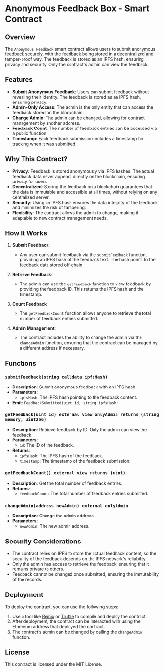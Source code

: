 # Anonymous Feedback Box - Smart Contract

## Overview

The `Anonymous Feedback` smart contract allows users to submit anonymous feedback securely, with the feedback being stored in a decentralized and tamper-proof way. The feedback is stored as an IPFS hash, ensuring privacy and security. Only the contract's admin can view the feedback.

## Features

- **Submit Anonymous Feedback**: Users can submit feedback without revealing their identity. The feedback is stored as an IPFS hash, ensuring privacy.
- **Admin-Only Access**: The admin is the only entity that can access the feedback stored on the blockchain.
- **Change Admin**: The admin can be changed, allowing for contract management by another address.
- **Feedback Count**: The number of feedback entries can be accessed via a public function.
- **Timestamp**: Each feedback submission includes a timestamp for tracking when it was submitted.

## Why This Contract?

- **Privacy**: Feedback is stored anonymously via IPFS hashes. The actual feedback data never appears directly on the blockchain, ensuring privacy for users.
- **Decentralized**: Storing the feedback on a blockchain guarantees that the data is immutable and accessible at all times, without relying on any centralized server.
- **Security**: Using an IPFS hash ensures the data integrity of the feedback and minimizes the risk of tampering.
- **Flexibility**: The contract allows the admin to change, making it adaptable to new contract management needs.

## How It Works

1. **Submit Feedback**:
   - Any user can submit feedback via the `submitFeedback` function, providing an IPFS hash of the feedback text. The hash points to the feedback data stored off-chain.
2. **Retrieve Feedback**:
   - The admin can use the `getFeedback` function to view feedback by providing the feedback ID. This returns the IPFS hash and the timestamp.
3. **Count Feedback**:

   - The `getFeedbackCount` function allows anyone to retrieve the total number of feedback entries submitted.

4. **Admin Management**:
   - The contract includes the ability to change the admin via the `changeAdmin` function, ensuring that the contract can be managed by a different address if necessary.

## Functions

### `submitFeedback(string calldata ipfsHash)`

- **Description**: Submit anonymous feedback with an IPFS hash.
- **Parameters**:
  - `ipfsHash`: The IPFS hash pointing to the feedback content.
- **Emit**: `FeedbackSubmitted(uint id, string ipfsHash)`

### `getFeedback(uint id) external view onlyAdmin returns (string memory, uint256)`

- **Description**: Retrieve feedback by ID. Only the admin can view the feedback.
- **Parameters**:
  - `id`: The ID of the feedback.
- **Returns**:
  - `ipfsHash`: The IPFS hash of the feedback.
  - `timestamp`: The timestamp of the feedback submission.

### `getFeedbackCount() external view returns (uint)`

- **Description**: Get the total number of feedback entries.
- **Returns**:
  - `feedbackCount`: The total number of feedback entries submitted.

### `changeAdmin(address newAdmin) external onlyAdmin`

- **Description**: Change the admin address.
- **Parameters**:
  - `newAdmin`: The new admin address.

## Security Considerations

- The contract relies on IPFS to store the actual feedback content, so the security of the feedback depends on the IPFS network's reliability.
- Only the admin has access to retrieve the feedback, ensuring that it remains private to others.
- Feedback cannot be changed once submitted, ensuring the immutability of the records.

## Deployment

To deploy the contract, you can use the following steps:

1. Use a tool like [Remix](https://remix.ethereum.org/) or [Truffle](https://www.trufflesuite.com/truffle) to compile and deploy the contract.
2. After deployment, the contract can be interacted with using the Ethereum address that deployed the contract.
3. The contract’s admin can be changed by calling the `changeAdmin` function.

## License

This contract is licensed under the MIT License.
